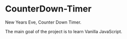 # CounterDown-Timer
New Years Eve, Counter Down Timer.

The main goal of the project is to learn Vanilla JavaScript.

